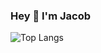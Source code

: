 ### Hey 👋 I'm Jacob

![Top Langs](https://github-readme-stats.vercel.app/api/top-langs/?username=jada253&layout=compact)
